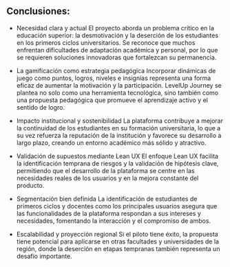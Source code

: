 ## Conclusiones:

- Necesidad clara y actual
  El proyecto aborda un problema crítico en la educación superior: la desmotivación y la deserción de los estudiantes en los primeros ciclos universitarios. Se reconoce que muchos enfrentan dificultades de adaptación académica y personal, por lo que se requieren soluciones innovadoras que fortalezcan su permanencia.

- La gamificación como estrategia pedagógica
  Incorporar dinámicas de juego como puntos, logros, niveles e insignias representa una forma eficaz de aumentar la motivación y la participación. LevelUp Journey se plantea no solo como una herramienta tecnológica, sino también como una propuesta pedagógica que promueve el aprendizaje activo y el sentido de logro.

- Impacto institucional y sostenibilidad
  La plataforma contribuye a mejorar la continuidad de los estudiantes en su formación universitaria, lo que a su vez refuerza la reputación de la institución y favorece su desarrollo a largo plazo, creando un entorno académico más sólido y atractivo.

- Validación de supuestos mediante Lean UX
  El enfoque Lean UX facilita la identificación temprana de riesgos y la validación de hipótesis clave, permitiendo que el desarrollo de la plataforma se centre en las necesidades reales de los usuarios y en la mejora constante del producto.

- Segmentación bien definida
  La identificación de estudiantes de primeros ciclos y docentes como los principales usuarios asegura que las funcionalidades de la plataforma respondan a sus intereses y necesidades, fomentando la interacción y el compromiso de ambos.

- Escalabilidad y proyección regional
  Si el piloto tiene éxito, la propuesta tiene potencial para aplicarse en otras facultades y universidades de la región, donde la deserción en etapas tempranas también representa un desafío importante.